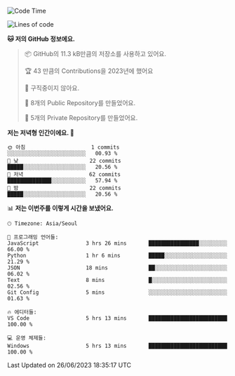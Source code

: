  <!--START_SECTION:waka-->
![Code Time](http://img.shields.io/badge/Code%20Time-94%20hrs%208%20mins-blue)

![Lines of code](https://img.shields.io/badge/%EC%A0%80%EB%8A%94%20%EC%97%AC%ED%83%9C%EA%B9%8C%EC%A7%80%20-44.8%20thousand%20%EC%A4%84%EC%9D%98%20%EC%BD%94%EB%93%9C%EB%A5%BC%20%EC%9E%91%EC%84%B1%ED%96%88%EC%96%B4%EC%9A%94.-blue)

**🐱 저의 GitHub 정보에요.** 

> 📦 GitHub의 11.3 kB만큼의 저장소를 사용하고 있어요. 
 > 
> 🏆 43 만큼의 Contributions을 2023년에 했어요
 > 
> 🚫 구직중이지 않아요.
 > 
> 📜 8개의 Public Repository를 만들었어요. 
 > 
> 🔑 5개의 Private Repository를 만들었어요. 
 > 
**저는 저녁형 인간이에요. 🦉** 

```text
🌞 아침                     1 commits           ░░░░░░░░░░░░░░░░░░░░░░░░░   00.93 % 
🌆 낮　                     22 commits          █████░░░░░░░░░░░░░░░░░░░░   20.56 % 
🌃 저녁                     62 commits          ██████████████░░░░░░░░░░░   57.94 % 
🌙 밤　                     22 commits          █████░░░░░░░░░░░░░░░░░░░░   20.56 % 
```


📊 **저는 이번주를 이렇게 시간을 보냈어요.** 

```text
🕑︎ Timezone: Asia/Seoul

💬 프로그래밍 언어들: 
JavaScript               3 hrs 26 mins       ████████████████░░░░░░░░░   66.00 % 
Python                   1 hr 6 mins         █████░░░░░░░░░░░░░░░░░░░░   21.29 % 
JSON                     18 mins             ██░░░░░░░░░░░░░░░░░░░░░░░   06.02 % 
Text                     8 mins              █░░░░░░░░░░░░░░░░░░░░░░░░   02.56 % 
Git Config               5 mins              ░░░░░░░░░░░░░░░░░░░░░░░░░   01.63 % 

🔥 에디터들: 
VS Code                  5 hrs 13 mins       █████████████████████████   100.00 % 

💻 운영 체제들: 
Windows                  5 hrs 13 mins       █████████████████████████   100.00 % 
```


 Last Updated on 26/06/2023 18:35:17 UTC
<!--END_SECTION:waka-->

